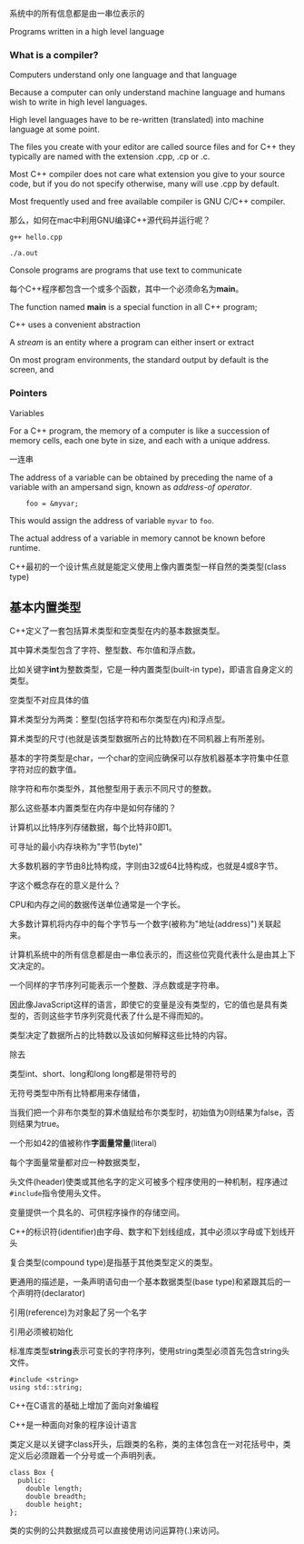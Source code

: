 系统中的所有信息都是由一串位表示的

Programs written in a high level language 

### What is a compiler?

Computers understand only one language and that language 

Because a computer can only understand machine language and humans wish to write in high level languages.

High level languages have to be re-written (translated) into machine language at some point.

The files you create with your editor are called source files and for C++ they typically are named with the extension .cpp, .cp or .c.

Most C++ compiler does not care what extension you give to your source code, but if you do not specify otherwise, many will use .cpp by default.

Most frequently used and free available compiler is GNU C/C++ compiler.

那么，如何在mac中利用GNU编译C++源代码并运行呢？

    g++ hello.cpp
    
    ./a.out

Console programs are programs that use text to communicate
 
每个C++程序都包含一个或多个函数，其中一个必须命名为**main**。

The function named **main** is a special function in all C++ program;

C++ uses a convenient abstraction 

A *stream* is an entity where a program can either insert or extract 

On most program environments, the standard output by default is the screen, and 

### Pointers

Variables 

For a C++ program, the memory of a computer is like a succession of memory cells, each one byte in size, and each with a unique address.



一连串

The address of a variable can be obtained by preceding the name of a variable with an ampersand sign, known as *address-of operator*.

        foo = &myvar;
        
This would assign the address of variable `myvar` to `foo`.

The actual address of a variable in memory cannot be known before runtime.

C++最初的一个设计焦点就是能定义使用上像内置类型一样自然的类类型(class type)
    
## 基本内置类型

C++定义了一套包括算术类型和空类型在内的基本数据类型。

其中算术类型包含了字符、整型数、布尔值和浮点数。

比如关键字**int**为整数类型，它是一种内置类型(built-in type)，即语言自身定义的类型。

空类型不对应具体的值

算术类型分为两类：整型(包括字符和布尔类型在内)和浮点型。

算术类型的尺寸(也就是该类型数据所占的比特数)在不同机器上有所差别。

基本的字符类型是char，一个char的空间应确保可以存放机器基本字符集中任意字符对应的数字值。

除字符和布尔类型外，其他整型用于表示不同尺寸的整数。

那么这些基本内置类型在内存中是如何存储的？

计算机以比特序列存储数据，每个比特非0即1。

可寻址的最小内存块称为"字节(byte)"

大多数机器的字节由8比特构成，字则由32或64比特构成，也就是4或8字节。

字这个概念存在的意义是什么？

CPU和内存之间的数据传送单位通常是一个字长。

大多数计算机将内存中的每个字节与一个数字(被称为"地址(address)")关联起来。

计算机系统中的所有信息都是由一串位表示的，而这些位究竟代表什么是由其上下文决定的。

一个同样的字节序列可能表示一个整数、浮点数或是字符串。

因此像JavaScript这样的语言，即使它的变量是没有类型的，它的值也是具有类型的，否则这些字节序列究竟代表了什么是不得而知的。

类型决定了数据所占的比特数以及该如何解释这些比特的内容。

除去

类型int、short、long和long long都是带符号的

无符号类型中所有比特都用来存储值，

当我们把一个非布尔类型的算术值赋给布尔类型时，初始值为0则结果为false，否则结果为true。

一个形如42的值被称作**字面量常量**(literal)

每个字面量常量都对应一种数据类型，

头文件(header)使类或其他名字的定义可被多个程序使用的一种机制，程序通过`#include`指令使用头文件。

变量提供一个具名的、可供程序操作的存储空间。

C++的标识符(identifier)由字母、数字和下划线组成，其中必须以字母或下划线开头

复合类型(compound type)是指基于其他类型定义的类型。

更通用的描述是，一条声明语句由一个基本数据类型(base type)和紧跟其后的一个声明符(declarator)

引用(reference)为对象起了另一个名字

引用必须被初始化

标准库类型**string**表示可变长的字符序列，使用string类型必须首先包含string头文件。

    #include <string>
    using std::string;
    
C++在C语言的基础上增加了面向对象编程

C++是一种面向对象的程序设计语言

类定义是以关键字class开头，后跟类的名称，类的主体包含在一对花括号中，类定义后必须跟着一个分号或一个声明列表。

    class Box {
      public:
        double length;
        double breadth;
        double height;
    };

类的实例的公共数据成员可以直接使用访问运算符(.)来访问。

    